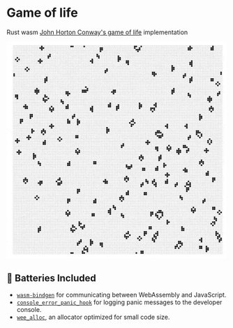 # Game of life

Rust wasm [John Horton Conway's game of life](https://fr.wikipedia.org/wiki/Jeu_de_la_vie) implementation


![game of life gif](https://raw.githubusercontent.com/Evergreenn/wasm-game-of-life/main/gol.gif "gol-gif")


## 🔋 Batteries Included

* [`wasm-bindgen`](https://github.com/rustwasm/wasm-bindgen) for communicating
  between WebAssembly and JavaScript.
* [`console_error_panic_hook`](https://github.com/rustwasm/console_error_panic_hook)
  for logging panic messages to the developer console.
* [`wee_alloc`](https://github.com/rustwasm/wee_alloc), an allocator optimized
  for small code size.
